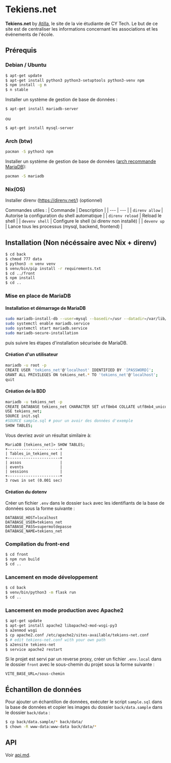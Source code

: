 # Tekiens.net

**Tekiens.net** by [Atilla](https://atilla.org), le site de la vie étudiante de CY Tech.
Le but de ce site est de centraliser les informations concernant les associations et les événements de l'école.

## Prérequis

### Debian / Ubuntu

```sh
$ apt-get update
$ apt-get install python3 python3-setuptools python3-venv npm
$ npm install -g n
$ n stable
```
Installer un système de gestion de base de données :
```sh
$ apt-get install mariadb-server
```
ou
```sh
$ apt-get install mysql-server
```

### Arch (btw)

```sh
pacman -S python3 npm
```

Installer un système de gestion de base de données ([arch recommande MariaDB](https://wiki.archlinux.org/title/MySQL)):
```sh
pacman -S mariadb
```

### Nix(OS)

Installer direnv (https://direnv.net/) (optionnel)

Commandes utiles :
| Commande | Description |
| --- | --- |
| `direnv allow` | Autorise la configuration du shell automatique |
| `direnv reload` | Reload le shell |
| `devenv shell` | Configure le shell (si direnv non installé) |
| `devenv up` | Lance tous les processus (mysql, backend, frontend) |

## Installation (Non nécéssaire avec Nix + direnv)
```sh
$ cd back
$ chmod 777 data
$ python3 -m venv venv
$ venv/bin/pip install -r requirements.txt
$ cd ../front
$ npm install
$ cd ..
```

### Mise en place de MariaDB

#### Installation et démarrage de MariaDB
```sh
sudo mariadb-install-db --user=mysql --basedir=/usr --datadir=/var/lib/mysql
sudo systemctl enable mariadb.service
sudo systemctl start mariadb.service
sudo mariadb-secure-installation
```
puis suivre les étapes d'installation sécurisée de MariaDB.

#### Création d'un utilisateur
```sh
mariadb -u root -p
CREATE USER 'tekiens_net'@'localhost' IDENTIFIED BY '[PASSWORD]';
GRANT ALL PRIVILEGES ON tekiens_net.* TO 'tekiens_net'@'localhost';
quit
```

#### Création de la BDD
```sh
mariadb -u tekiens_net -p
CREATE DATABASE tekiens_net CHARACTER SET utf8mb4 COLLATE utf8mb4_unicode_ci;
USE tekiens_net;
SOURCE init.sql
#SOURCE sample.sql # pour un avoir des données d'exemple
SHOW TABLES;
```

Vous devriez avoir un résultat similaire à:

```
MariaDB [tekiens_net]> SHOW TABLES;
+-----------------------+
| Tables_in_tekiens_net |
+-----------------------+
| assos                 |
| events                |
| sessions              |
+-----------------------+
3 rows in set (0.001 sec)
```

#### Création du dotenv
Créer un fichier `.env` dans le dossier `back` avec les identifiants de la base de données sous la forme suivante :
```
DATABASE_HOST=localhost
DATABASE_USER=tekiens_net
DATABASE_PASS=supermotdepasse
DATABASE_NAME=tekiens_net
```

### Compilation du front-end

```sh
$ cd front
$ npm run build
$ cd ..
```

### Lancement en mode développement

```sh
$ cd back
$ venv/bin/python3 -m flask run
$ cd ..
```

### Lancement en mode production avec Apache2

```sh
$ apt-get update
$ apt-get install apache2 libapache2-mod-wsgi-py3
$ a2enmod wsgi
$ cp apache2.conf /etc/apache2/sites-available/tekiens-net.conf
$ # edit tekiens-net.conf with your own path
$ a2ensite tekiens-net
$ service apache2 restart
```

Si le projet est servi par un reverse proxy, créer un fichier `.env.local` dans le dossier `front` avec le sous-chemin du projet sous la forme suivante :
```properties
VITE_BASE_URL=/sous-chemin
```

## Échantillon de données

Pour ajouter un échantillon de données, exécuter le script `sample.sql` dans la base de données et copier les images du dossier `back/data.sample` dans le dossier `back/data` :

```sh
$ cp back/data.sample/* back/data/
$ chown -R www-data:www-data back/data/*
```

## API

Voir [api.md](api.md).
